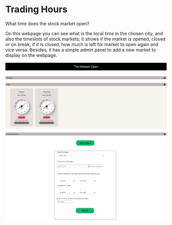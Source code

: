 # Trading Hours

What time does the stock market open?

On this webpage you can see what is the local time in the chosen city, and also the timeslots of stock markets; it shows if the market is opened, closed or on break; if it is closed, how much is left for market to open again and vice versa. Besides, it has a simple admin panel to add a new market to display on the webpage. 

![alt text](https://github.com/longleilei/trading_hours/blob/main/trading-hours1.png?raw=true)
![alt text](https://github.com/longleilei/trading_hours/blob/main/trading-hours2.png?raw=true)



